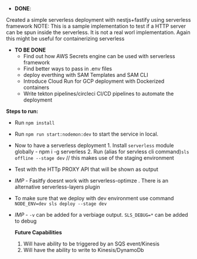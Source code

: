 -   **DONE**:

Created a simple serverless deployment with nestjs+fastify using serverless framework
NOTE: This is a sample implementation to test if a HTTP server can be spun inside the serverless. It is not a real worl implementation. Again this might be useful for containerizing serverless

-   **TO BE DONE**
    -   Find out how AWS Secrets engine can be used with serverless framework
    -   Find better ways to pass in .env files
    -   deploy everthing with SAM Templates and SAM CLI
    -   Introduce Cloud Run for GCP deployment with Dockerized containers
    -   Write tekton pipelines/circleci CI/CD pipelines to automate the deployment

**Steps to run:**

-   Run `npm install`
-   Run `npm run start:nodemon:dev` to start the service in local.
-   Now to have a serverless deployment 1. Install `serverless` module globally - npm i -g serverless 2. Run (alias for servless cli command)`sls offline --stage dev` // this makes use of the staging environment
-   Test with the HTTp PROXY API that will be shown as output
-   _IMP_ - Fasitfy doesnt work with serverless-optimze . There is an alternative serverless-layers plugin
-   To make sure that we deploy with dev environment use command `NODE_ENV=dev sls deploy --stage dev`
-   _IMP_ - `-v` can be added for a verbiage output. `SLS_DEBUG=*` can be added to debug

    **Future Capabilities**

    1. Will have ability to be triggered by an SQS event/Kinesis
    2. Will have the ability to write to Kinesis/DynamoDb
